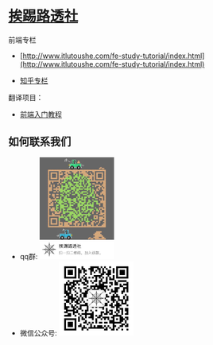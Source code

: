 # [挨踢路透社](http://www.itlutoushe.com)

前端专栏

* [http://www.itlutoushe.com/fe-study-tutorial/index.html](http://www.itlutoushe.com/fe-study-tutorial/index.html)

* [知乎专栏](https://zhuanlan.zhihu.com/future-fe)

翻译项目：

* [前端入门教程](http://fe-primary-tutorial.itlutoushe.com/)


## 如何联系我们

* qq群: <img width="150" src="./src/img/ffe-qq.png" alt="qq">
* 微信公众号: <img width="150" src="./src/img/it-weixin.jpg" alt="weixin">